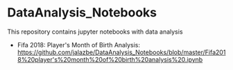 # DataAnalysis_Notebooks
This repository contains jupyter notebooks with data analysis

- Fifa 2018: Player's Month of Birth Analysis:
https://github.com/jalazbe/DataAnalysis_Notebooks/blob/master/Fifa2018%20player's%20month%20of%20birth%20analysis%20.ipynb
